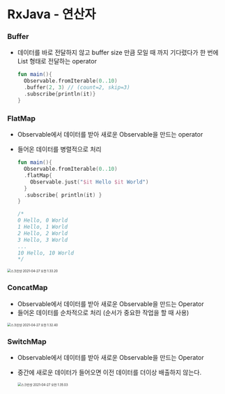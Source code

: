 # RxJava - 연산자

### Buffer

- 데이터를 바로 전달하지 않고 buffer size 만큼 모일 때 까지 기다렸다가 한 번에 List 형태로 전달하는 operator

  ~~~kotlin
  fun main(){
    Observable.fromIterable(0..10)
    .buffer(2, 3) // (count=2, skip=3)
    .subscribe{println(it)}
  }
  ~~~

  

### FlatMap

- Observable에서 데이터를 받아 새로운 Observable을 만드는 operator

- 들어온 데이터를 병렬적으로 처리

  ~~~kotlin
  fun main(){
    Observable.fromIterable(0..10)
    .flatMap{
      Observable.just("$it Hello $it World")
    }
    .subscribe{ println(it) }
  }
  
  /*
  0 Hello, 0 World
  1 Hello, 1 World
  2 Hello, 2 World
  3 Hello, 3 World
  ...
  10 Hello, 10 World
  */
  ~~~

<img src="/Users/sangmee/Library/Application Support/typora-user-images/스크린샷 2021-04-27 오전 1.33.20.png" alt="스크린샷 2021-04-27 오전 1.33.20" style="zoom:50%;" />



### ConcatMap 

- Observable에서 데이터를 받아 새로운 Observable을 만드는 Operator
- 들어온 데이터를 순차적으로 처리 (순서가 중요한 작업을 할 때 사용)

<img src="/Users/sangmee/Library/Application Support/typora-user-images/스크린샷 2021-04-27 오전 1.32.40.png" alt="스크린샷 2021-04-27 오전 1.32.40" style="zoom:50%;" />



### SwitchMap

- Observable에서 데이터를 받아 새로운 Observable을 만드는 Operator

- 중간에 새로운 데이터가 들어오면 이전 데이터를 더이상 배출하지 않는다.

  <img src="/Users/sangmee/Library/Application Support/typora-user-images/스크린샷 2021-04-27 오전 1.35.03.png" alt="스크린샷 2021-04-27 오전 1.35.03" style="zoom:50%;" />